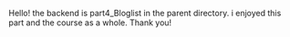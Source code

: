 Hello! the backend is part4_Bloglist in the parent directory. i enjoyed this part and the course as a whole. Thank you!
